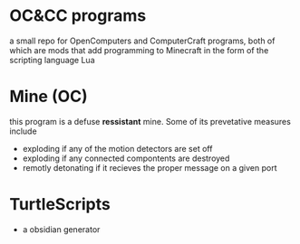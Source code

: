 # OC&CC programs
a small repo for OpenComputers and ComputerCraft programs, both of which are mods that add programming to Minecraft in the form of the scripting language Lua

# Mine (OC)
this program is a defuse **ressistant** mine. Some of its prevetative measures include
* exploding if any of the motion detectors are set off
* exploding if any connected compontents are destroyed
* remotly detonating if it recieves the proper message on a given port

# TurtleScripts
* a obsidian generator
